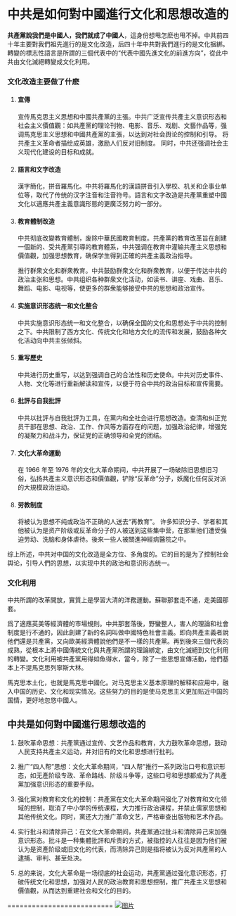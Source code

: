 # 中共是如何對中國進行文化和思想改造的
**共產黨說我們是中國人，我們就成了中國人**，這身份想甩怎麽也甩不掉。中共前四十年主要對我們祖先進行的是文化改造，后四十年中共對我們進行的是文化捆綁。轉變的標志性語言是所謂的三個代表中的“代表中國先進文化的前進方向”，從此中共由文化滅絕轉變成文化利用。

### 文化改造主要做了什麽

1. #### 宣傳

    宣传馬克思主义思想和中國共產黨的主張。中共广泛宣传共產主义意识形态和社会主义價值觀：如共產黨的理论刊物、电影、音乐、戏剧、文藝作品等，强调馬克思主义思想和中國共產黨的主張，以达到对社会舆论的控制和引导。
	将共產主义革命者描绘成英雄，激励人们反对旧制度。 同时，中共还强调社会主义现代化建设的目标和成就。

2. #### 語言和文字改造

	漢字簡化，拼音羅馬化。中共将羅馬化的漢語拼音引入學校、机关和企事业单位等，取代了传统的汉字注音和注音符号。語言和文字改造是共產黨重塑中國文化以適應共產主義意識形態的更廣泛努力的一部分。

3. #### 教育體制改造

	中共彻底改變教育體制，废除中華民國教育制度。共產黨的教育改革旨在創建一個新的、受共產黨引導的教育體系，中共强调在教育中灌输共產主义思想和價值觀，加强思想教育，确保学生得到正確的共產主義政治指导。
	
	推行群衆文化和群衆教育。中共鼓励群衆文化和群衆教育，以便于传达中共的政治主张和思想。中共组织各种群衆文化活动，如读书、讲座、戏曲、音乐、舞蹈、电影、电视等，使更多的群衆能够接受中共的思想和政治宣传。


4. #### 实施意识形态统一和文化整合

	中共实施意识形态统一和文化整合，以确保全国的文化和思想处于中共的控制之下。中共限制了西方文化、传统文化和地方文化的流传和发展，鼓励各种文化活动向中共主张倾斜。

5. #### 重写歷史

	中共进行历史重写，以达到强调自己的合法性和历史使命。中共对历史事件、人物、文化等进行重新解读和宣传，以便于符合中共的政治目标和宣传需要。

6. #### 批評与自我批評

	中共以批評与自我批評为工具，在黨内和全社会进行思想改造。查清和纠正党员干部在思想、政治、工作、作风等方面存在的问题，加强政治纪律，增强党的凝聚力和战斗力，保证党的正确领导和全党的团结。 

7. #### 文化大革命運動

	在 1966 年至 1976 年的文化大革命期间，中共开展了一场破除旧思想旧习俗，弘扬共產主义意识形态和價值觀，铲除“反革命”分子，妖魔化任何反对派的大規模政治运动。

8. #### 劳教制度

	将被认为思想不纯或政治不正确的人送去“再教育”。 许多知识分子、学者和其他被认为是资产阶级或反革命分子的人被送到这些集中营，在那里他们遭受强迫劳动、洗脑和身体虐待。後來一些人被關進神經病醫院之中。

综上所述，中共对中国的文化改造是全方位、多角度的。它的目的是为了控制社会舆论，引导人們的思想，以实现中共的政治和意识形态统一。

### 文化利用

中共所謂的改革開放，實質上是學習大清的洋務運動。蘇聯那套走不通，走美國那套。

爲了適應英美等經濟體的市場規則。中共那套落後，野蠻整人，害人的理論和社會制度是行不通的，因此創建了新的名詞叫做中國特色社會主義。即向共產主義者說他們還是共產黨，又向歐美經濟體說他們是不一樣的共產黨。再到後來三個代表的成熟，從根本上將中國傳統文化與共產黨所謂的理論綁定，由文化滅絕到文化利用的轉變。文化利用被共產黨用得如魚得水，當今，除了一些思想宣傳活動，他們基本上不提馬克思列寧斯大林。

馬克思本土化，也就是馬克思中國化。对马克思主义基本原理的解释和应用中，融入中国的历史、文化和现实情况。这些努力的目的是使马克思主义更加贴近中国的国情，更好地忽悠中國人。


## 中共是如何對中國進行思想改造的

1. 鼓吹革命思想：共產黨通过宣传、文艺作品和教育，大力鼓吹革命思想，鼓动人民支持共產主义运动，并对旧有的文化和思想进行批判。

2. 推广“四人帮”思想：文化大革命期间，“四人帮”推行一系列政治口号和意识形态，如无產阶级专政、革命路线、阶级斗争等，这些口号和思想都成为了共產黨加强意识形态的重要手段。

3. 强化黨对教育和文化的控制：共產黨在文化大革命期间强化了对教育和文化领域的控制，取消了中小学的传统课程，大力推行政治课程，并禁止儒家思想和其他传统文化。同时，黨还大力推广革命文艺，严格审查出版物和艺术作品。

4. 实行批斗和清除异己：在文化大革命期间，共產黨通过批斗和清除异己来加强意识形态。批斗是一种集體批評和斥责的方式，被指控的人往往是因为他们被认为是资產阶级或旧文化的代表，而清除异己则是指将被认为反对共產黨的人逮捕、审判、甚至处决。

5. 总的来说，文化大革命是一场彻底的社会运动，共產黨通过强化意识形态，打破传统文化和思想，加强对人民的政治教育和思想控制，推广共產主义思想和價值觀，从而达到重建社会和文化的目的。


==========================
[![图片](https://github.com/maidaoren/test/blob/main/%E5%A6%82%E4%BD%95%E6%8E%A8%E7%BF%BB%E4%B8%80%E5%80%8B%E7%8D%A8%E8%A3%81%E6%94%BF%E9%BB%A8%E6%AD%A3%E9%AB%94%E5%AD%97.png "Shiprock")](https://github.com/maidaoren/test/blob/main/%E5%A6%82%E4%BD%95%E6%8E%A8%E7%BF%BB%E4%B8%80%E5%80%8B%E7%8D%A8%E8%A3%81%E6%94%BF%E9%BB%A8%E6%AD%A3%E9%AB%94%E5%AD%97.png)
